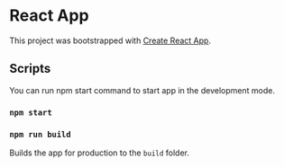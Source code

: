 # React App

This project was bootstrapped with [Create React App](https://github.com/facebook/create-react-app).

## Scripts

You can run npm start command to start app in the development mode. 

### `npm start`


### `npm run build`

Builds the app for production to the `build` folder.
